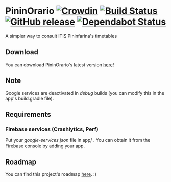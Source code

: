 # PininOrario [![Crowdin](https://d322cqt584bo4o.cloudfront.net/pininorario/localized.svg)](https://crowdin.com/project/pininorario) [![Build Status](https://app.bitrise.io/app/347903048d65b6f9/status.svg?token=49BlqyTRlh5cU_ZtJepPDg)](https://app.bitrise.io/app/347903048d65b6f9) [![GitHub release](https://img.shields.io/github/release/Gabboxl/PininOrario.svg)](https://github.com/Gabboxl/PininOrario/releases) [![Dependabot Status](https://api.dependabot.com/badges/status?host=github&repo=Gabboxl/PininOrario)](https://dependabot.com)

A simpler way to consult ITIS Pininfarina's timetables

## Download
You can download PininOrario's latest version [here](https://github.com/Gabboxl/PininOrario/releases/tag/1.5.2)! 

## Note
Google services are deactivated in *debug* builds (you can modify this in the app's build.gradle file).

## Requirements
### Firebase services (Crashlytics, Perf)
Put your *google-services.json* file in app/ .
You can obtain it from the Firebase console by adding your app.

## Roadmap
You can find this project's roadmap [here](https://github.com/Gabboxl/PininOrario/projects/1). :)
